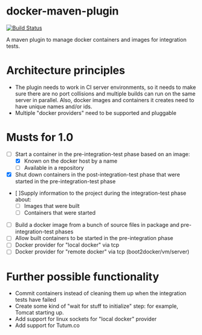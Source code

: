 docker-maven-plugin
===================

[![Build Status](https://travis-ci.org/wouterd/docker-maven-plugin.svg?branch=master)](https://travis-ci.org/wouterd/docker-maven-plugin)

A maven plugin to manage docker containers and images for integration tests.

# Architecture principles
* The plugin needs to work in CI server environments, so it needs to make sure there are no port collisions and multiple builds can run on the same server in parallel. Also, docker images and containers it creates need to have unique names and/or ids.
* Multiple "docker providers" need to be supported and pluggable

# Musts for 1.0
- [ ] Start a container in the pre-integration-test phase based on an image:
  - [x] Known on the docker host by a name
  - [ ] Available in a repository
- [x] Shut down containers in the post-integration-test phase that were started in the pre-integration-test phase
- [ ]Supply information to the project during the integration-test phase about:
  - [ ] Images that were built
  - [ ] Containers that were started
- [ ] Build a docker image from a bunch of source files in package and pre-integration-test phases
 - [ ] Allow built containers to be started in the pre-integration phase
- [ ] Docker provider for "local docker" via tcp
- [ ] Docker provider for "remote docker" via tcp (boot2docker/vm/server)

# Further possible functionality
* Commit containers instead of cleaning them up when the integration tests have failed
* Create some kind of "wait for stuff to initialize" step: for example, Tomcat starting up.
* Add support for linux sockets for "local docker" provider
* Add support for Tutum.co
